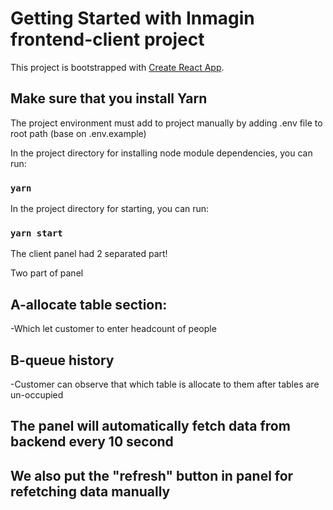 # Getting Started with Inmagin frontend-client project

This project is bootstrapped with [Create React App](https://github.com/facebook/create-react-app).

## Make sure that you install Yarn

The project environment must add to project manually by adding .env file to root path (base on .env.example)

In the project directory for installing node module dependencies, you can run:

### `yarn`

In the project directory for starting, you can run:

### `yarn start`

The client panel had 2 separated part!

Two part of panel

## A-allocate table section:

-Which let customer to enter headcount of people

## B-queue history

-Customer can observe that which table is allocate to them after tables are un-occupied

## The panel will automatically fetch data from backend every 10 second

## We also put the "refresh" button in panel for refetching data manually
